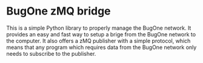 # BugOne zMQ bridge

This is a simple Python library to properly manage the BugOne network. It
provides an easy and fast way to setup a brige from the BugOne network to the
computer. It also offers a zMQ publisher with a simple protocol, which means
that any program which requires data from the BugOne network only needs to
subscribe to the publisher.
